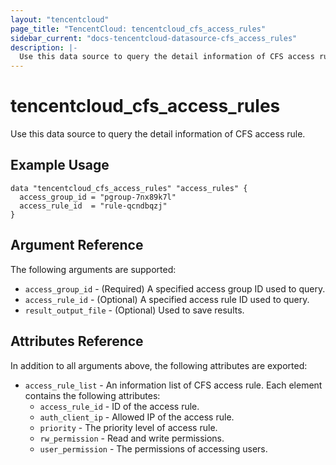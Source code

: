 ```yaml
---
layout: "tencentcloud"
page_title: "TencentCloud: tencentcloud_cfs_access_rules"
sidebar_current: "docs-tencentcloud-datasource-cfs_access_rules"
description: |-
  Use this data source to query the detail information of CFS access rule.
---
```


# tencentcloud_cfs_access_rules

Use this data source to query the detail information of CFS access rule.

## Example Usage

```hcl
data "tencentcloud_cfs_access_rules" "access_rules" {
  access_group_id = "pgroup-7nx89k7l"
  access_rule_id  = "rule-qcndbqzj"
}
```

## Argument Reference

The following arguments are supported:

* `access_group_id` - (Required) A specified access group ID used to query.
* `access_rule_id` - (Optional) A specified access rule ID used to query.
* `result_output_file` - (Optional) Used to save results.

## Attributes Reference

In addition to all arguments above, the following attributes are exported:

* `access_rule_list` - An information list of CFS access rule. Each element contains the following attributes:
  * `access_rule_id` - ID of the access rule.
  * `auth_client_ip` - Allowed IP of the access rule.
  * `priority` - The priority level of access rule.
  * `rw_permission` - Read and write permissions.
  * `user_permission` - The permissions of accessing users.


